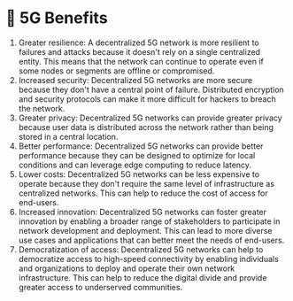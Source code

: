 # 🔵 5G Benefits

1. Greater resilience: A decentralized 5G network is more resilient to failures and attacks because it doesn't rely on a single centralized entity. This means that the network can continue to operate even if some nodes or segments are offline or compromised.
2. Increased security: Decentralized 5G networks are more secure because they don't have a central point of failure. Distributed encryption and security protocols can make it more difficult for hackers to breach the network.
3. Greater privacy: Decentralized 5G networks can provide greater privacy because user data is distributed across the network rather than being stored in a central location.
4. Better performance: Decentralized 5G networks can provide better performance because they can be designed to optimize for local conditions and can leverage edge computing to reduce latency.
5. Lower costs: Decentralized 5G networks can be less expensive to operate because they don't require the same level of infrastructure as centralized networks. This can help to reduce the cost of access for end-users.
6. Increased innovation: Decentralized 5G networks can foster greater innovation by enabling a broader range of stakeholders to participate in network development and deployment. This can lead to more diverse use cases and applications that can better meet the needs of end-users.
7. Democratization of access: Decentralized 5G networks can help to democratize access to high-speed connectivity by enabling individuals and organizations to deploy and operate their own network infrastructure. This can help to reduce the digital divide and provide greater access to underserved communities.
